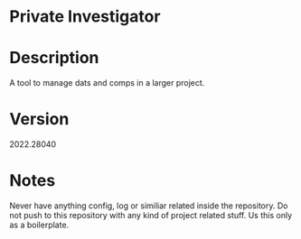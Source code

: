 # Private Investigator


# Description
A tool to manage dats and comps in a larger project.

# Version
2022.28040

# Notes
Never have anything config, log or similiar related inside the repository.
Do not push to this repository with any kind of project related stuff.
Us this only as a boilerplate.
